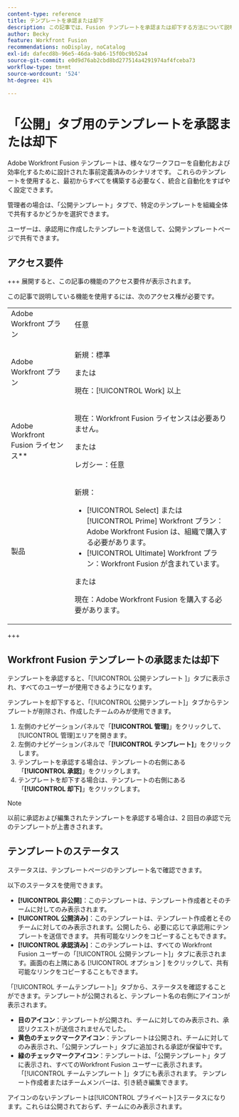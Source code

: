 ```yaml
---
content-type: reference
title: テンプレートを承認または却下
description: この記事では、Fusion テンプレートを承認または却下する方法について説明します。
author: Becky
feature: Workfront Fusion
recommendations: noDisplay, noCatalog
exl-id: dafecd8b-96e5-46da-9ab6-15f0bc9b52a4
source-git-commit: e0d9d76ab2cbd8bd277514a4291974af4fceba73
workflow-type: tm+mt
source-wordcount: '524'
ht-degree: 41%

---
```


# 「公開」タブ用のテンプレートを承認または却下

Adobe Workfront Fusion テンプレートは、様々なワークフローを自動化および効率化するために設計された事前定義済みのシナリオです。 これらのテンプレートを使用すると、最初からすべてを構築する必要なく、統合と自動化をすばやく設定できます。

管理者の場合は、「公開テンプレート」タブで、特定のテンプレートを組織全体で共有するかどうかを選択できます。

ユーザーは、承認用に作成したテンプレートを送信して、公開テンプレートページで共有できます。<!--do the have to be requested or can an admin just choose to approve?-->

## アクセス要件

+++ 展開すると、この記事の機能のアクセス要件が表示されます。

この記事で説明している機能を使用するには、次のアクセス権が必要です。

<table style="table-layout:auto">
  <col>
  <col>
  <tbody>
    <tr>
      <td role="rowheader">Adobe Workfront プラン</td>
      <td><p>任意</p></td>
    </tr>
    <tr data-mc-conditions="">
      <td role="rowheader">Adobe Workfront プラン</td>
      <td><p>新規：標準</p><p>または</p><p>現在：[!UICONTROL Work] 以上</p></td>
    </tr>
    <tr>
      <td role="rowheader">Adobe Workfront Fusion ライセンス**</td>
      <td>
        <p>現在：Workfront Fusion ライセンスは必要ありません。</p>
        <p>または</p>
        <p>レガシー：任意</p>
      </td>
    </tr>
    <tr>
      <td role="rowheader">製品</td>
      <td>
        <p>新規：</p>
        <ul>
          <li>[!UICONTROL Select] または [!UICONTROL Prime] Workfront プラン：Adobe Workfront Fusion は、組織で購入する必要があります。</li>
          <li>[!UICONTROL Ultimate] Workfront プラン：Workfront Fusion が含まれています。</li>
        </ul>
        <p>または</p>
        <p>現在：Adobe Workfront Fusion を購入する必要があります。</p>
      </td>
    </tr>
  </tbody>
</table>

<!--
For more detail about the information in this table, see [Access requirements in Workfront documentation](/help/quicksilver/administration-and-setup/add-users/access-levels-and-object-permissions/access-level-requirements-in-documentation.md). 

For information on Adobe Workfront Fusion licenses, see [Adobe Workfront Fusion licenses](../../workfront-fusion/get-started/license-automation-vs-integration.md).-->

+++

## Workfront Fusion テンプレートの承認または却下

テンプレートを承認すると、「[!UICONTROL  公開テンプレート ]」タブに表示され、すべてのユーザーが使用できるようになります。

テンプレートを却下すると、「[!UICONTROL 公開テンプレート]」タブからテンプレートが削除され、作成したチームのみが使用できます。

1. 左側のナビゲーションパネルで「**[!UICONTROL 管理]**」をクリックして、[!UICONTROL 管理]エリアを開きます。
1. 左側のナビゲーションパネルで「**[!UICONTROL テンプレート]**」をクリックします。
1. テンプレートを承認する場合は、テンプレートの右側にある「**[!UICONTROL 承認]**」をクリックします。
1. テンプレートを却下する場合は、テンプレートの右側にある「**[!UICONTROL 却下]**」をクリックします。

>[!NOTE]
>
>以前に承認および編集されたテンプレートを承認する場合は、2 回目の承認で元のテンプレートが上書きされます。


## テンプレートのステータス

ステータスは、テンプレートページのテンプレート名で確認できます。

以下のステータスを使用できます。

* **[!UICONTROL 非公開]**：このテンプレートは、テンプレート作成者とそのチームに対してのみ表示されます。
* **[!UICONTROL 公開済み]**：このテンプレートは、テンプレート作成者とそのチームに対してのみ表示されます。公開したら、必要に応じて承認用にテンプレートを送信できます。 共有可能なリンクをコピーすることもできます。
* **[!UICONTROL 承認済み]**：このテンプレートは、すべての Workfront Fusion ユーザーの「[!UICONTROL 公開テンプレート]」タブに表示されます。画面の右上隅にある [!UICONTROL  オプション ] をクリックして、共有可能なリンクをコピーすることもできます。

「[!UICONTROL チームテンプレート]」タブから、ステータスを確認することができます。テンプレートが公開されると、テンプレート名の右側にアイコンが表示されます。

* **目のアイコン**：テンプレートが公開され、チームに対してのみ表示され、承認リクエストが送信されませんでした。
* **黄色のチェックマークアイコン**：テンプレートは公開され、チームに対してのみ表示され、「公開テンプレート」タブに追加される承認が保留中です。
* **緑のチェックマークアイコン**：テンプレートは、「公開テンプレート」タブに表示され、すべてのWorkfront Fusion ユーザーに表示されます。 「[!UICONTROL  チームテンプレート ]」タブにも表示されます。 テンプレート作成者またはチームメンバーは、引き続き編集できます。

アイコンのないテンプレートは[!UICONTROL プライベート]ステータスになります。これらは公開されておらず、チームにのみ表示されます。


<!--

## Questions about how this works

Editing

1. If an admin edits a template, do they have to publish again? ... Do they have to approve again?
1. What does publishing actually do?
1. Does a user have to submit for approval to share on the Public tab or can admin go through and approve/reject which ones they want? 
1. What is the admin approving? Does a user have to submit it for approval? 



What does "Publishing" mean?
What does "Approving" mean?
If an admin edits a template, do they have to publish again? ... Do they have to approve again?
Does a user have to submit for approval to share on the Public tab or can admin go through and approve/reject which ones they want? 
What is the admin approving? Does a user have to submit it for approval?

-->
